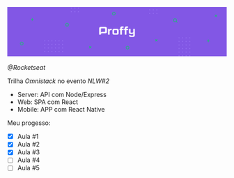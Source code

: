![logotipo](proffy.png)

_@Rocketseat_

Trilha _Omnistack_ no evento _NLW#2_

- Server: API com Node/Express
- Web: SPA com React
- Mobile: APP com React Native

Meu progesso:

- [x] Aula #1
- [x] Aula #2
- [x] Aula #3
- [ ] Aula #4
- [ ] Aula #5
